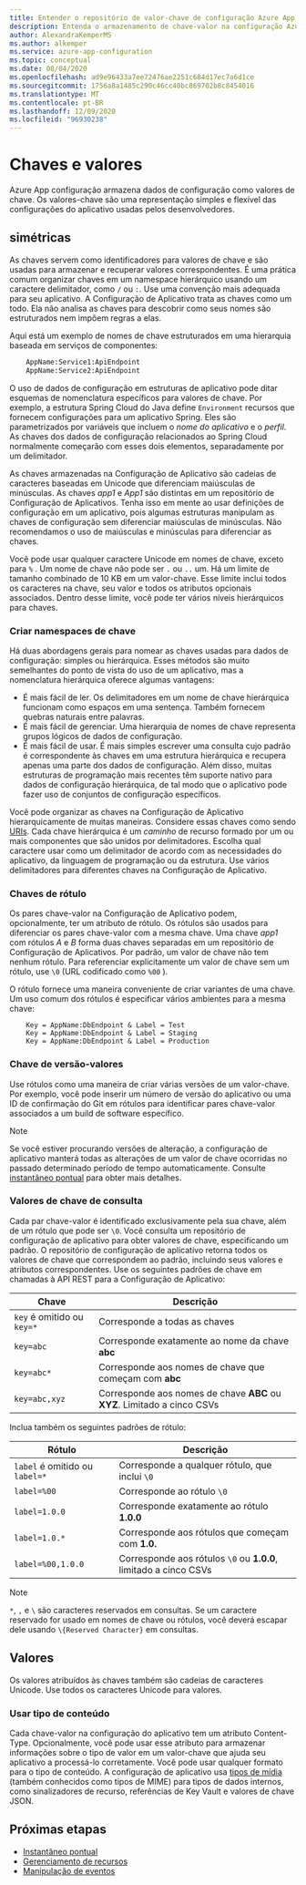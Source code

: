 ```yaml
---
title: Entender o repositório de valor-chave de configuração Azure App
description: Entenda o armazenamento de chave-valor na configuração Azure App, que armazena os dados de configuração como valores de chave. Os valores de chave são uma representação das configurações do aplicativo.
author: AlexandraKemperMS
ms.author: alkemper
ms.service: azure-app-configuration
ms.topic: conceptual
ms.date: 08/04/2020
ms.openlocfilehash: ad9e96433a7ee72476ae2251c684d17ec7a6d1ce
ms.sourcegitcommit: 1756a8a1485c290c46cc40bc869702b8c8454016
ms.translationtype: MT
ms.contentlocale: pt-BR
ms.lasthandoff: 12/09/2020
ms.locfileid: "96930238"
---
```

# <a name="keys-and-values"></a>Chaves e valores

Azure App configuração armazena dados de configuração como valores de chave. Os valores-chave são uma representação simples e flexível das configurações do aplicativo usadas pelos desenvolvedores.

## <a name="keys"></a>simétricas

As chaves servem como identificadores para valores de chave e são usadas para armazenar e recuperar valores correspondentes. É uma prática comum organizar chaves em um namespace hierárquico usando um caractere delimitador, como `/` ou `:`. Use uma convenção mais adequada para seu aplicativo. A Configuração de Aplicativo trata as chaves como um todo. Ela não analisa as chaves para descobrir como seus nomes são estruturados nem impõem regras a elas.

Aqui está um exemplo de nomes de chave estruturados em uma hierarquia baseada em serviços de componentes:

```aspx
    AppName:Service1:ApiEndpoint
    AppName:Service2:ApiEndpoint
```

O uso de dados de configuração em estruturas de aplicativo pode ditar esquemas de nomenclatura específicos para valores de chave. Por exemplo, a estrutura Spring Cloud do Java define `Environment` recursos que fornecem configurações para um aplicativo Spring.  Eles são parametrizados por variáveis que incluem o *nome do aplicativo* e o *perfil*. As chaves dos dados de configuração relacionados ao Spring Cloud normalmente começarão com esses dois elementos, separadamente por um delimitador.

As chaves armazenadas na Configuração de Aplicativo são cadeias de caracteres baseadas em Unicode que diferenciam maiúsculas de minúsculas. As chaves *app1* e *App1* são distintas em um repositório de Configuração de Aplicativos. Tenha isso em mente ao usar definições de configuração em um aplicativo, pois algumas estruturas manipulam as chaves de configuração sem diferenciar maiúsculas de minúsculas. Não recomendamos o uso de maiúsculas e minúsculas para diferenciar as chaves.

Você pode usar qualquer caractere Unicode em nomes de chave, exceto para `%` . Um nome de chave não pode ser `.` ou `..` um. Há um limite de tamanho combinado de 10 KB em um valor-chave. Esse limite inclui todos os caracteres na chave, seu valor e todos os atributos opcionais associados. Dentro desse limite, você pode ter vários níveis hierárquicos para chaves.

### <a name="design-key-namespaces"></a>Criar namespaces de chave

Há duas abordagens gerais para nomear as chaves usadas para dados de configuração: simples ou hierárquica. Esses métodos são muito semelhantes do ponto de vista do uso de um aplicativo, mas a nomenclatura hierárquica oferece algumas vantagens:

* É mais fácil de ler. Os delimitadores em um nome de chave hierárquica funcionam como espaços em uma sentença. Também fornecem quebras naturais entre palavras.
* É mais fácil de gerenciar. Uma hierarquia de nomes de chave representa grupos lógicos de dados de configuração.
* É mais fácil de usar. É mais simples escrever uma consulta cujo padrão é correspondente às chaves em uma estrutura hierárquica e recupera apenas uma parte dos dados de configuração. Além disso, muitas estruturas de programação mais recentes têm suporte nativo para dados de configuração hierárquica, de tal modo que o aplicativo pode fazer uso de conjuntos de configuração específicos.

Você pode organizar as chaves na Configuração de Aplicativo hierarquicamente de muitas maneiras. Considere essas chaves como sendo [URIs](https://en.wikipedia.org/wiki/Uniform_Resource_Identifier). Cada chave hierárquica é um *caminho* de recurso formado por um ou mais componentes que são unidos por delimitadores. Escolha qual caractere usar como um delimitador de acordo com as necessidades do aplicativo, da linguagem de programação ou da estrutura. Use vários delimitadores para diferentes chaves na Configuração de Aplicativo.

### <a name="label-keys"></a>Chaves de rótulo

Os pares chave-valor na Configuração de Aplicativo podem, opcionalmente, ter um atributo de rótulo. Os rótulos são usados para diferenciar os pares chave-valor com a mesma chave. Uma chave *app1* com rótulos *A* e *B* forma duas chaves separadas em um repositório de Configuração de Aplicativos. Por padrão, um valor de chave não tem nenhum rótulo. Para referenciar explicitamente um valor de chave sem um rótulo, use `\0` (URL codificado como `%00` ).

O rótulo fornece uma maneira conveniente de criar variantes de uma chave. Um uso comum dos rótulos é especificar vários ambientes para a mesma chave:

```
    Key = AppName:DbEndpoint & Label = Test
    Key = AppName:DbEndpoint & Label = Staging
    Key = AppName:DbEndpoint & Label = Production
```

### <a name="version-key-values"></a>Chave de versão-valores

Use rótulos como uma maneira de criar várias versões de um valor-chave. Por exemplo, você pode inserir um número de versão do aplicativo ou uma ID de confirmação do Git em rótulos para identificar pares chave-valor associados a um build de software específico.

> [!NOTE]
> Se você estiver procurando versões de alteração, a configuração de aplicativo manterá todas as alterações de um valor de chave ocorridas no passado determinado período de tempo automaticamente. Consulte [instantâneo pontual](./concept-point-time-snapshot.md) para obter mais detalhes.

### <a name="query-key-values"></a>Valores de chave de consulta

Cada par chave-valor é identificado exclusivamente pela sua chave, além de um rótulo que pode ser `\0`. Você consulta um repositório de configuração de aplicativo para obter valores de chave, especificando um padrão. O repositório de configuração de aplicativo retorna todos os valores de chave que correspondem ao padrão, incluindo seus valores e atributos correspondentes. Use os seguintes padrões de chave em chamadas à API REST para a Configuração de Aplicativo:

| Chave | Descrição |
|---|---|
| `key` é omitido ou `key=*` | Corresponde a todas as chaves |
| `key=abc` | Corresponde exatamente ao nome da chave **abc** |
| `key=abc*` | Corresponde aos nomes de chave que começam com **abc** |
| `key=abc,xyz` | Corresponde aos nomes de chave **ABC** ou **XYZ**. Limitado a cinco CSVs |

Inclua também os seguintes padrões de rótulo:

| Rótulo | Descrição |
|---|---|
| `label` é omitido ou `label=*` | Corresponde a qualquer rótulo, que inclui `\0` |
| `label=%00` | Corresponde ao rótulo `\0` |
| `label=1.0.0` | Corresponde exatamente ao rótulo **1.0.0** |
| `label=1.0.*` | Corresponde aos rótulos que começam com **1.0.** |
| `label=%00,1.0.0` | Corresponde aos rótulos `\0` ou **1.0.0**, limitado a cinco CSVs |

> [!NOTE]
> `*`, `,` e `\` são caracteres reservados em consultas. Se um caractere reservado for usado em nomes de chave ou rótulos, você deverá escapar dele usando `\{Reserved Character}` em consultas.

## <a name="values"></a>Valores

Os valores atribuídos às chaves também são cadeias de caracteres Unicode. Use todos os caracteres Unicode para valores.

### <a name="use-content-type"></a>Usar tipo de conteúdo
Cada chave-valor na configuração do aplicativo tem um atributo Content-Type. Opcionalmente, você pode usar esse atributo para armazenar informações sobre o tipo de valor em um valor-chave que ajuda seu aplicativo a processá-lo corretamente. Você pode usar qualquer formato para o tipo de conteúdo. A configuração de aplicativo usa [tipos de mídia]( https://www.iana.org/assignments/media-types/media-types.xhtml) (também conhecidos como tipos de MIME) para tipos de dados internos, como sinalizadores de recurso, referências de Key Vault e valores de chave JSON.

## <a name="next-steps"></a>Próximas etapas

* [Instantâneo pontual](./concept-point-time-snapshot.md)
* [Gerenciamento de recursos](./concept-feature-management.md)
* [Manipulação de eventos](./concept-app-configuration-event.md)
